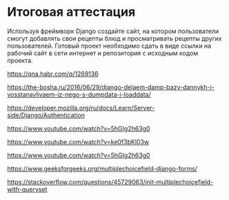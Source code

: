 # Итоговая аттестация

Используя фреймворк Django создайте сайт, на котором пользователи смогут
добавлять свои рецепты блюд и просматривать рецепты других пользователей.
Готовый проект необходимо сдать в виде ссылки на рабочий сайт в сети интернет и
репозитория с исходным кодом проекта.


https://qna.habr.com/q/1269136

https://the-bosha.ru/2016/06/29/django-delaem-damp-bazy-dannykh-i-vosstanavlivaem-iz-nego-s-dumpdata-i-loaddata/

https://developer.mozilla.org/ru/docs/Learn/Server-side/Django/Authentication

https://www.youtube.com/watch?v=5hGIg2h63g0

https://www.youtube.com/watch?v=ke0f3bKl03w

https://www.youtube.com/watch?v=5hGIg2h63g0

https://www.geeksforgeeks.org/multiplechoicefield-django-forms/

https://stackoverflow.com/questions/45729063/init-multiplechoicefield-with-queryset
